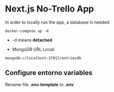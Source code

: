 # Next.js No-Trello App

In order to locally run the app, a database is needed

```
docker-compose up -d
```

- -d means **detached**

- MongoDB URL Local:

```
mongodb://localhost:27017/entriesdb
```

## Configure entorno variables

Rename file **.env.template** to **.env**
